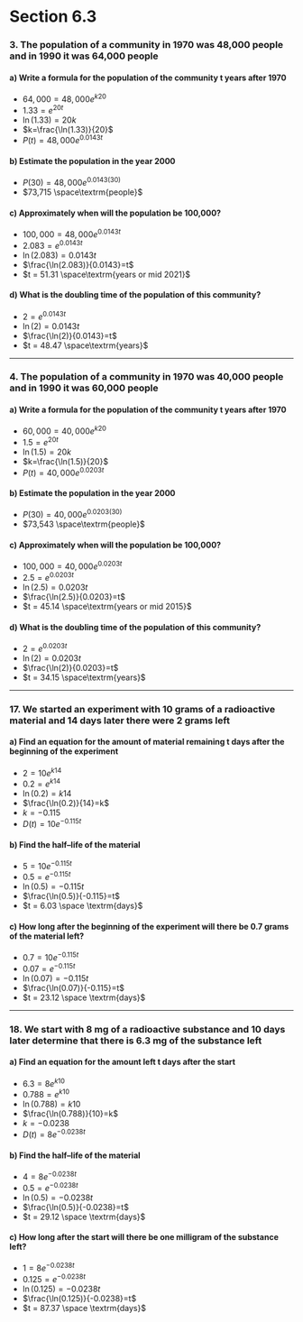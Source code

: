 # Section 6.3

### 3. The population of a community in 1970 was 48,000 people and in 1990 it was 64,000 people

#### a) Write a formula for the population of the community t years after 1970

- $64,000=48,000e^{k20}$
- $1.33=e^{20t}$
- $\ln(1.33)=20k$
- $k=\frac{\ln(1.33)}{20}$
- $P(t)=48,000e^{0.0143t}$

#### b) Estimate the population in the year 2000

- $P(30)=48,000e^{0.0143(30)}$
- $73,715 \space\textrm{people}$

#### c) Approximately when will the population be 100,000?

- $100,000=48,000e^{0.0143t}$
- $2.083=e^{0.0143t}$
- $\ln(2.083)=0.0143t$
- $\frac{\ln(2.083)}{0.0143}=t$
- $t = 51.31 \space\textrm{years or mid 2021}$

#### d) What is the doubling time of the population of this community?

- $2=e^{0.0143t}$
- $\ln(2)=0.0143t$
- $\frac{\ln(2)}{0.0143}=t$
- $t = 48.47 \space\textrm{years}$

---

### 4. The population of a community in 1970 was 40,000 people and in 1990 it was 60,000 people

#### a) Write a formula for the population of the community t years after 1970

- $60,000=40,000e^{k20}$
- $1.5=e^{20t}$
- $\ln(1.5)=20k$
- $k=\frac{\ln(1.5)}{20}$
- $P(t)=40,000e^{0.0203t}$

#### b) Estimate the population in the year 2000

- $P(30)=40,000e^{0.0203(30)}$
- $73,543 \space\textrm{people}$

#### c) Approximately when will the population be 100,000?

- $100,000=40,000e^{0.0203t}$
- $2.5=e^{0.0203t}$
- $\ln(2.5)=0.0203t$
- $\frac{\ln(2.5)}{0.0203}=t$
- $t = 45.14 \space\textrm{years or mid 2015}$

#### d) What is the doubling time of the population of this community?

- $2=e^{0.0203t}$
- $\ln(2)=0.0203t$
- $\frac{\ln(2)}{0.0203}=t$
- $t = 34.15 \space\textrm{years}$

---

### 17. We started an experiment with 10 grams of a radioactive material and 14 days later there were 2 grams left

#### a) Find an equation for the amount of material remaining t days after the beginning of the experiment

- $2=10e^{k14}$
- $0.2=e^{k14}$
- $\ln(0.2)=k14$
- $\frac{\ln(0.2)}{14}=k$
- $k=-0.115$
- $D(t)=10e^{-0.115t}$

#### b) Find the half–life of the material

- $5=10e^{-0.115t}$
- $0.5=e^{-0.115t}$
- $\ln(0.5)=-0.115t$
- $\frac{\ln(0.5)}{-0.115}=t$
- $t = 6.03 \space \textrm{days}$

#### c) How long after the beginning of the experiment will there be 0.7 grams of the material left?

- $0.7=10e^{-0.115t}$
- $0.07=e^{-0.115t}$
- $\ln(0.07)=-0.115t$
- $\frac{\ln(0.07)}{-0.115}=t$
- $t = 23.12 \space \textrm{days}$

---

### 18. We start with 8 mg of a radioactive substance and 10 days later determine that there is 6.3 mg of the substance left

#### a) Find an equation for the amount left t days after the start

- $6.3=8e^{k10}$
- $0.788=e^{k10}$
- $\ln(0.788)=k10$
- $\frac{\ln(0.788)}{10}=k$
- $k=-0.0238$
- $D(t)=8e^{-0.0238t}$

#### b) Find the half–life of the material

- $4=8e^{-0.0238t}$
- $0.5=e^{-0.0238t}$
- $\ln(0.5)=-0.0238t$
- $\frac{\ln(0.5)}{-0.0238}=t$
- $t = 29.12 \space \textrm{days}$

#### c) How long after the start will there be one milligram of the substance left?

- $1=8e^{-0.0238t}$
- $0.125=e^{-0.0238t}$
- $\ln(0.125)=-0.0238t$
- $\frac{\ln(0.125)}{-0.0238}=t$
- $t = 87.37 \space \textrm{days}$
